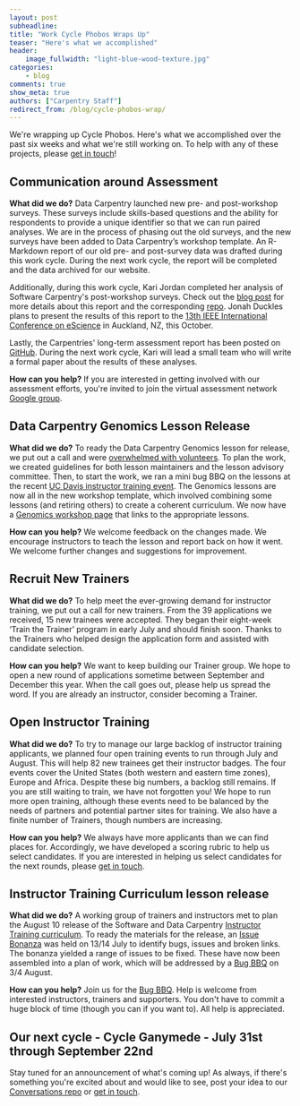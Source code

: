 ```yaml
---
layout: post
subheadline:
title: "Work Cycle Phobos Wraps Up"
teaser: "Here's what we accomplished"
header:
    image_fullwidth: "light-blue-wood-texture.jpg"
categories:
    - blog
comments: true
show_meta: true
authors: ["Carpentry Staff"]
redirect_from: /blog/cycle-phobos-wrap/
---
```


We're wrapping up Cycle Phobos. Here's what we accomplished over the past six weeks and what we're still working on. To help with any of these projects, please [get in touch](mailto:bweaver@carpentries.org)!

## Communication around Assessment

**What did we do?**
Data Carpentry launched new pre- and post-workshop surveys. These surveys include skills-based questions and the ability for respondents to provide a unique identifier so that we can run paired analyses. We are in the process of phasing out the old surveys, and the new surveys have been added to Data Carpentry’s workshop template. An R-Markdown report of our old pre- and post-survey data was drafted during this work cycle. During the next work cycle, the report will be completed and the data archived for our website.

Additionally, during this work cycle, Kari Jordan completed her analysis of Software Carpentry's post-workshop surveys. Check out the [blog post](https://software-carpentry.org/blog/2017/07/assess_report.html) for more details about this report and the corresponding [repo](https://github.com/kariljordan/carpentry-community-assessment-projects/tree/master/software-carpentry-projects). Jonah Duckles plans to present the results of this report to the [13th IEEE International Conference on eScience](http://escience2017.org.nz) in Auckland, NZ, this October.

Lastly, the Carpentries' long-term assessment report has been posted on [GitHub](https://carpentries.github.io/public-survey-info/documents/reports/Carpentry-Reports/Long-Term-Feedback-Survey-Report/2017-04-17-carpentry-long-term-assessment-survey-report.html). During the next work cycle, Kari will lead a small team who will write a formal paper about the results of these analyses.

**How can you help?**
If you are interested in getting involved with our assessment efforts, you're invited to join the virtual assessment network [Google group](https://groups.google.com/a/carpentries.org/forum/#!aboutgroup/assessment-network).

## Data Carpentry Genomics Lesson Release

**What did we do?**
To ready the Data Carpentry Genomics lesson for release, we put out a call and were [overwhelmed with volunteers](http://www.datacarpentry.org/blog/genomics-interest/). To plan the work, we created guidelines for both lesson maintainers and the lesson advisory committee. Then, to start the work, we ran a mini bug BBQ on the lessons at the recent [UC Davis instructor training event](https://dib-lab.github.io/2017-06-19-DIBSI-TTT/). The Genomics lessons are now all in the new workshop template, which involved combining some lessons (and retiring others) to create a coherent curriculum. We now have a [Genomics workshop page](http://www.datacarpentry.org/genomics-workshop/) that links to the appropriate lessons. 

**How can you help?**
We welcome feedback on the changes made. We encourage instructors to teach the lesson and report back on how it went. We welcome further changes and suggestions for improvement.

## Recruit New Trainers  

**What did we do?**
To help meet the ever-growing demand for instructor training, we put out a call for new trainers. From the 39 applications we received, 15 new trainees were accepted. They began their eight-week ‘Train the Trainer’ program in early July and should finish soon. Thanks to the Trainers who helped design the application form and assisted with candidate selection. 

**How can you help?**
We want to keep building our Trainer group. We hope to open a new round of applications sometime between September and December this year. When the call goes out, please help us spread the word. If you are already an instructor, consider becoming a Trainer. 

## Open Instructor Training  

**What did we do?**
To try to manage our large backlog of instructor training applicants, we planned four open training events to run through July and August. This will help 82 new trainees get their instructor badges. The four events cover the United States (both western and eastern time zones), Europe and Africa. Despite these big numbers, a backlog still remains. If you are still waiting to train, we have not forgotten you! We hope to run more open training, although these events need to be balanced by the needs of partners and potential partner sites for training. We also have a finite number of Trainers, though numbers are increasing.

**How can you help?**
We always have more applicants than we can find places for. Accordingly, we have developed a scoring rubric to help us select candidates. If you are interested in helping us select candidates for the next rounds, please [get in touch](mailto:ebecker@carpentries.org).

## Instructor Training Curriculum lesson release

**What did we do?**
A working group of trainers and instructors met to plan the August 10 release of the Software and Data Carpentry [Instructor Training curriculum](http://swcarpentry.github.io/instructor-training/). To ready the materials for the release, an [Issue Bonanza](http://www.datacarpentry.org/blog/instructor-training-bonanza/) was held on 13/14 July to identify bugs, issues and broken links. The bonanza yielded a range of issues to be fixed. These have now been assembled into a plan of work, which will be addressed by a [Bug BBQ](http://www.datacarpentry.org/blog/bug-bbq/) on 3/4 August.

**How can you help?**
Join us for the [Bug BBQ](http://www.datacarpentry.org/blog/bug-bbq/). Help is welcome from interested instructors, trainers and supporters. You don't have to commit a huge block of time (though you can if you want to). All help is appreciated.

## Our next cycle - Cycle Ganymede - July 31st through September 22nd  
Stay tuned for an announcement of what's coming up! As always, if there's something you're excited about and would like to see, post your idea to our [Conversations repo](https://github.com/carpentries/conversations/issues) or [get in touch](mailto:bweaver@carpentries.org).

